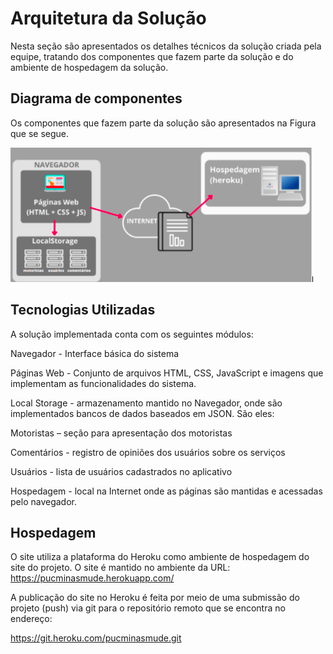 # Arquitetura da Solução

Nesta seção são apresentados os detalhes técnicos da solução criada pela equipe, tratando dos componentes que fazem parte da solução e do ambiente de hospedagem da solução.


## Diagrama de componentes

Os componentes que fazem parte da solução são apresentados na Figura que se segue.


<img src="./img/05.png">


## Tecnologias Utilizadas

A solução implementada conta com os seguintes módulos:

Navegador - Interface básica do sistema 

Páginas Web - Conjunto de arquivos HTML, CSS, JavaScript e imagens que implementam as funcionalidades do sistema.

Local Storage - armazenamento mantido no Navegador, onde são implementados bancos de dados baseados em JSON. São eles: 

Motoristas – seção para apresentação dos motoristas 

Comentários - registro de opiniões dos usuários sobre os serviços

Usuários - lista de usuários cadastrados no aplicativo

Hospedagem - local na Internet onde as páginas são mantidas e acessadas pelo navegador. 


## Hospedagem

O site utiliza a plataforma do Heroku como ambiente de hospedagem do site do projeto. O site é mantido no ambiente da URL: 
https://pucminasmude.herokuapp.com/

A publicação do site no Heroku é feita por meio de uma submissão do projeto (push) via git para o repositório remoto que se encontra no endereço: 

https://git.heroku.com/pucminasmude.git

